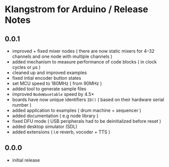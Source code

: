 # Klangstrom for Arduino / Release Notes

## 0.0.1

- improved + fixed mixer nodes ( there are now static mixers for 4–32 channels and one node with multiple channels )
- added mechanism to measure performance of code blocks ( in clock cycles or μs )
- cleaned up and improved examples
- fixed intial encoder button states
- set MCU speed to 180MHz ( from 90MHz )
- added tool to generate sample files 
- improved `NodeWavetable` speed by 4.5× 
- boards have now unique identifiers `ID()` ( based on their hardware serial number )
- added application to examples ( drum machine + sequencer )
- added documentation ( e.g node library )
- fixed DFU mode ( USB peripherals had to be deinitialized before reset )
- added desktop simulator (SDL)
- added extensions ( i.e reverb, vocoder + TTS )

## 0.0.0

- initial release
